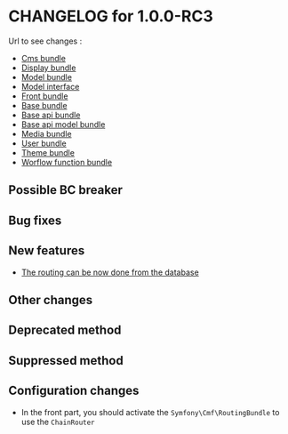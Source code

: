 # CHANGELOG for 1.0.0-RC3

Url to see changes : 

 - [Cms bundle](https://github.com/open-orchestra/open-orchestra-cms-bundle/compare/v1.0.0-RC2...v1.0.0-RC3)
 - [Display bundle](https://github.com/open-orchestra/open-orchestra-display-bundle/compare/v1.0.0-RC2...v1.0.0-RC3)
 - [Model bundle](https://github.com/open-orchestra/open-orchestra-model-bundle/compare/v1.0.0-RC2...v1.0.0-RC3)
 - [Model interface](https://github.com/open-orchestra/open-orchestra-model-interface/compare/v1.0.0-RC2...v1.0.0-RC3)
 - [Front bundle](https://github.com/open-orchestra/open-orchestra-front-bundle/compare/v1.0.0-RC2...v1.0.0-RC3)
 - [Base bundle](https://github.com/open-orchestra/open-orchestra-base-bundle/compare/v1.0.0-RC2...v1.0.0-RC3)
 - [Base api bundle](https://github.com/open-orchestra/open-orchestra-base-api-bundle/compare/v1.0.0-RC2...v1.0.0-RC3)
 - [Base api model bundle](https://github.com/open-orchestra/open-orchestra-base-api-mongo-model-bundle/compare/v1.0.0-RC2...v1.0.0-RC3)
 - [Media bundle](https://github.com/open-orchestra/open-orchestra-media-bundle/compare/v1.0.0-RC2...v1.0.0-RC3)
 - [User bundle](https://github.com/open-orchestra/open-orchestra-user-bundle/compare/v1.0.0-RC2...v1.0.0-RC3)
 - [Theme bundle](https://github.com/open-orchestra/open-orchestra-theme-bundle/compare/v1.0.0-RC2...v1.0.0-RC3)
 - [Worflow function bundle](https://github.com/open-orchestra/open-orchestra-worflow-function-bundle/compare/v1.0.0-RC2...v1.0.0-RC3)

## Possible BC breaker
  
## Bug fixes

## New features

 - [The routing can be now done from the database]()
 
## Other changes

## Deprecated method

## Suppressed method

## Configuration changes

 - In the front part, you should activate the `Symfony\Cmf\RoutingBundle` to use the `ChainRouter`
